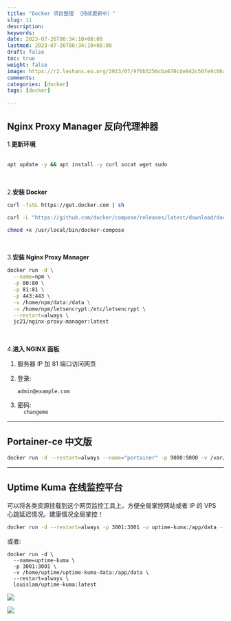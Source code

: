 ```yaml
---
title: "Docker 项目整理 （持续更新中）"
slug: 11
description: 
keywords: 
date: 2023-07-26T00:34:10+08:00
lastmod: 2023-07-26T00:34:10+08:00
draft: false
toc: true
weight: false
image: https://r2.leshans.eu.org/2023/07/9f6b5256cba670cde842c50fe9c06a61.webp
comments: 
categories: [docker]
tags: [docker]

---
```





## Nginx Proxy Manager 反向代理神器

1.**更新环境**  
<br>

```bash
apt update -y && apt install -y curl socat wget sudo
```
  <br>

2.**安装 Docker**

```bash
curl -fsSL https://get.docker.com | sh

curl -L "https://github.com/docker/compose/releases/latest/download/docker-compose-$(uname -s)-$(uname -m)" -o /usr/local/bin/docker-compose

chmod +x /usr/local/bin/docker-compose
```
<br>

3.**安装 Nginx Proxy Manager**

```bash
docker run -d \
  --name=npm \
  -p 80:80 \
  -p 81:81 \
  -p 443:443 \
  -v /home/npm/data:/data \
  -v /home/npm/letsencrypt:/etc/letsencrypt \
  --restart=always \
  jc21/nginx-proxy-manager:latest
```

<br>

4.**进入 NGINX 面板**

1. 服务器 IP 加 81 端口访问网页
2. 登录:

   `admin@example.com`

3. 密码:  
 `  changeme`

---

## Portainer-ce 中文版

```bash
docker run -d --restart=always --name="portainer" -p 9000:9000 -v /var/run/docker.sock:/var/run/docker.sock -v portainer_data:/data 6053537/portainer-ce
```

------

## Uptime Kuma 在线监控平台

可以将各类资源挂载到这个网页监控工具上。方便全局掌控网站或者 IP 的 VPS 心跳延迟情况。建康情况全局掌控！

```bash
docker run -d --restart=always -p 3001:3001 -v uptime-kuma:/app/data --name uptime-kuma louislam/uptime-kuma:1
```

或者:

```shell
docker run -d \
  --name=uptime-kuma \
  -p 3001:3001 \
  -v /home/uptime/uptime-kuma-data:/app/data \
  --restart=always \
  louislam/uptime-kuma:latest
```



![](https://r2.leshans.eu.org/2023/07/24abb9dc8846bfc11a4d879528a4dfc9.webp)

![](https://r2.leshans.eu.org/2023/07/9f6b5256cba670cde842c50fe9c06a61.webp)





